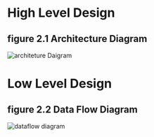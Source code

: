 # High Level Design

## figure 2.1 Architecture Diagram

![architeture Daigram](https://user-images.githubusercontent.com/98826329/153602067-234b894d-7efe-4f2f-8c6d-1fe0aeb50b98.png)



# Low Level Design

## figure 2.2 Data Flow Diagram

![dataflow diagram](https://user-images.githubusercontent.com/98826329/153602368-829bf866-742e-468c-b608-c22a80611c5a.png)

